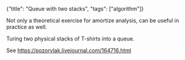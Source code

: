 {"title": "Queue with two stacks", "tags": ["algorithm"]}

Not only a theoretical exercise for amortize analysis, can be useful in practice as well.

Turing two physical stacks of T-shirts into a queue.

See https://pozorvlak.livejournal.com/164716.html

